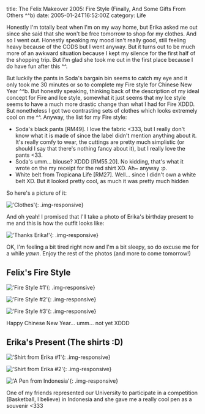 title: The Felix Makeover 2005: Fire Style (Finally, And Some Gifts From Others ^^b)
date: 2005-01-24T16:52:00Z
category: Life

Honestly I'm totally beat when I'm on my way home, but Erika asked me out since she said that she won't be free tomorrow to shop for my clothes. And so I went out. Honestly speaking my mood isn't really good, still feeling heavy because of the CODS but I went anyway. But it turns out to be much more of an awkward situation because I kept my silence for the first half of the shopping trip. But I'm glad she took me out in the first place because I do have fun after this ^^.

But luckily the pants in Soda's bargain bin seems to catch my eye and it only took me 30 minutes or so to complete my Fire style for Chinese New Year ^^b. But honestly speaking, thinking back of the description of my ideal concept for Fire and Ice style, somewhat it just seems that my Ice style seems to have a much more drastic change than what I had for Fire XDDD. But nonetheless I got two contrasting sets of clothes which looks extremely cool on me ^^. Anyway, the list for my Fire style:

- Soda's black pants [RM49]. I love the fabric <333, but I really don't know what it is made of since the label didn't mention anything about it. It's really comfy to wear, the cuttings are pretty much simplistic (or should I say that there's nothing fancy about it), but I really love the pants <33.
- Soda's umm… blouse? XDDD [RM55.20]. No kidding, that's what it wrote on the my receipt for the red shirt XD. Ah~ anyway :p.
- White belt from Tropicana Life [RM27]. Well… since I didn't own a white belt XD. But it looked pretty cool, as much it was pretty much hidden

So here's a picture of it:

!['Clothes'](http://img.photobucket.com/albums/v95/seh_hui/photo/050125/felixfire4.jpg){: .img-responsive}

And oh yeah! I promised that I'll take a photo of Erika's birthday present to me and this is how the outfit looks like:

!['Thanks Erika!'](http://img.photobucket.com/albums/v95/seh_hui/photo/050125/felixshirt1.jpg){: .img-responsive}

OK, I'm feeling a bit tired right now and I'm a bit sleepy, so do excuse me for a while *yawn*. Enjoy the rest of the photos (and more to come tomorrow!)

## Felix's Fire Style

!['Fire Style #1'](http://img.photobucket.com/albums/v95/seh_hui/photo/050125/felixfire1.jpg){: .img-responsive}

!['Fire Style #2'](http://img.photobucket.com/albums/v95/seh_hui/photo/050125/felixfire3.jpg){: .img-responsive}

!['Fire Style #3'](http://img.photobucket.com/albums/v95/seh_hui/photo/050125/felixfire2.jpg){: .img-responsive}

Happy Chinese New Year… umm… not yet XDDD

## Erika's Present (The shirts :D)

!['Shirt from Erika #1'](http://img.photobucket.com/albums/v95/seh_hui/photo/050125/felixshirt2.jpg){: .img-responsive}

!['Shirt from Erika #2'](http://img.photobucket.com/albums/v95/seh_hui/photo/050125/felixshirt3.jpg){: .img-responsive}

!['A Pen from Indonesia'](http://img.photobucket.com/albums/v95/seh_hui/photo/050125/indonesiapen.jpg){: .img-responsive}

One of my friends represented our University to participate in a competition (Basketball, I believe) in Indonesia and she gave me a really cool pen as a souvenir <333
